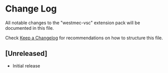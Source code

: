 # Change Log

All notable changes to the "westmec-vsc" extension pack will be documented in this file.

Check [Keep a Changelog](http://keepachangelog.com/) for recommendations on how to structure this file.

## [Unreleased]

- Initial release
